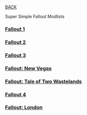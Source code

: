 
[BACK](..)

Super Simple Fallout Modlists

### [Fallout 1](./fo1)

### [Fallout 2](./fo2)

### [Fallout 3](./fo3)

### [Fallout: New Vegas](./fonv)

### [Fallout: Tale of Two Wastelands](./fottw)

### [Fallout 4](./fo4)

### [Fallout: London](./folon)